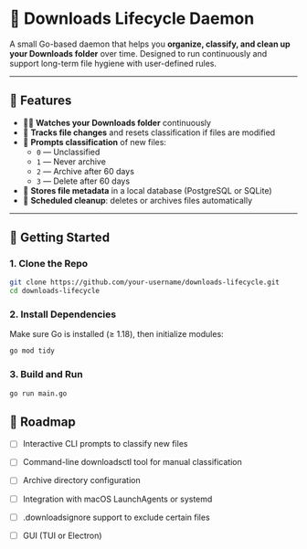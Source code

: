 # 📂 Downloads Lifecycle Daemon

A small Go-based daemon that helps you **organize, classify, and clean up your Downloads folder** over time. Designed to run continuously and support long-term file hygiene with user-defined rules.

---

## 🔧 Features

- 🕵️‍♂️ **Watches your Downloads folder** continuously
- 🧠 **Tracks file changes** and resets classification if files are modified
- 📌 **Prompts classification** of new files:
  - `0` — Unclassified
  - `1` — Never archive
  - `2` — Archive after 60 days
  - `3` — Delete after 60 days
- 📅 **Stores file metadata** in a local database (PostgreSQL or SQLite)
- 🧹 **Scheduled cleanup**: deletes or archives files automatically

---

## 🚀 Getting Started

### 1. Clone the Repo

```bash
git clone https://github.com/your-username/downloads-lifecycle.git
cd downloads-lifecycle
```

### 2. Install Dependencies

Make sure Go is installed (≥ 1.18), then initialize modules:

```bash
go mod tidy
```

### 3. Build and Run

```bash
go run main.go
```

## 📌 Roadmap

- [ ] Interactive CLI prompts to classify new files

- [ ] Command-line downloadsctl tool for manual classification

- [ ] Archive directory configuration

- [ ] Integration with macOS LaunchAgents or systemd

- [ ] .downloadsignore support to exclude certain files

- [ ] GUI (TUI or Electron)
